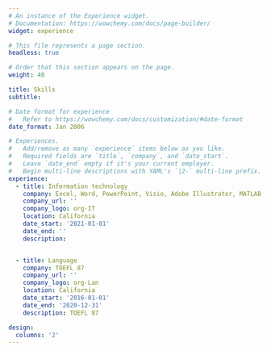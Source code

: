 ```yaml
---
# An instance of the Experience widget.
# Documentation: https://wowchemy.com/docs/page-builder/
widget: experience

# This file represents a page section.
headless: true

# Order that this section appears on the page.
weight: 40

title: Skills
subtitle:

# Date format for experience
#   Refer to https://wowchemy.com/docs/customization/#date-format
date_format: Jan 2006

# Experiences.
#   Add/remove as many `experience` items below as you like.
#   Required fields are `title`, `company`, and `date_start`.
#   Leave `date_end` empty if it's your current employer.
#   Begin multi-line descriptions with YAML's `|2-` multi-line prefix.
experience:
  - title: Information technology
    company: Excel, Word, PowerPoint, Visio, Adobe Illustrator, MATLAB, LabVIEW, C/C++, Python, Ubuntu, ROS, etc.
    company_url: ''
    company_logo: org-IT
    location: California
    date_start: '2021-01-01'
    date_end: ''
    description:  


  - title: Language
    company: TOEFL 87
    company_url: ''
    company_logo: org-Lan
    location: California
    date_start: '2016-01-01'
    date_end: '2020-12-31'
    description: TOEFL 87

design:
  columns: '2'
---
```

